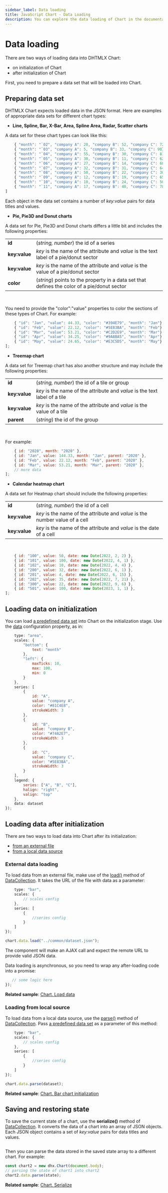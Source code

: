 ```yaml
---
sidebar_label: Data loading
title: JavaScript Chart - Data Loading 
description: You can explore the data loading of Chart in the documentation of the DHTMLX JavaScript UI library. Browse developer guides and API reference, try out code examples and live demos, and download a free 30-day evaluation version of DHTMLX Suite.
---
```


# Data loading

There are two ways of loading data into DHTMLX Chart:

- on initialization of Chart
- after initialization of Chart

First, you need to prepare a data set that will be loaded into Chart.

## Preparing data set

DHTMLX Chart expects loaded data in the JSON format. Here are examples of appropriate data sets for different chart types:

- **Line, Spline, Bar, X-Bar, Area, Spline Area, Radar, Scatter charts**

A data set for these chart types can look like this:

```javascript
    { "month": "`02", "company A": 20, "company B": 52, "company C": 72},
    { "month": "`03", "company A": 5, "company B": 33, "company C": 90},
    { "month": "`04", "company A": 55, "company B": 30, "company C": 81},
    { "month": "`05", "company A": 30, "company B": 11, "company C": 62},
    { "month": "`06", "company A": 27, "company B": 14, "company C": 68},
    { "month": "`07", "company A": 32, "company B": 31, "company C": 64},
    { "month": "`08", "company A": 50, "company B": 22, "company C": 30},
    { "month": "`09", "company A": 12, "company B": 19, "company C": 65},
    { "month": "`10", "company A": 10, "company B": 24, "company C": 50},
    { "month": "`11", "company A": 17, "company B": 40, "company C": 78}
]
```

Each object in the data set contains a number of *key:value* pairs for data titles and values.

- **Pie, Pie3D and Donut charts**

A data set for Pie, Pie3D and Donut charts differs a little bit and includes the following properties:

<table>
	<tbody>
        <tr>
			<td><b>id</b></td>
			<td>(<i>string, number</i>) the id of a series </td>
		</tr>
		<tr>
			<td><b>key:value</b></td>
			<td><i>key</i> is the name of the attribute and <i>value</i> is the text label of a pie/donut sector</td>
		</tr>
        <tr>
			<td><b>key:value</b></td>
			<td><i>key</i> is the name of the attribute and <i>value</i> is the value of a pie/donut sector</td>
		</tr>
        <tr>
			<td><b>color</b></td>
			<td>(<i>string</i>) points to the property in a data set that defines the color of a pie/donut sector</td>
		</tr>
    </tbody>
</table>
<br/>

You need to provide the "color":"value" properties to color the sections of these types of Chart. For example:

```javascript
	{ "id": "Jan", "value": 44.33, "color": "#394E79", "month": "Jan"},
	{ "id": "Feb", "value": 22.12, "color": "#5E83BA", "month": "Feb"},
	{ "id": "Mar", "value": 53.21, "color": "#C2D2E9", "month": "Mar"},
	{ "id": "Apr", "value": 34.25, "color": "#9A8BA5", "month": "Apr"},
	{ "id": "May", "value": 24.65, "color": "#E3C5D5", "month": "May"}
];
```

- **Treemap chart**

A data set for Treemap chart has also another structure and may include the following properties:

<table>
	<tbody>
        <tr>
			<td><b>id</b></td>
			<td>(<i>string, number</i>) the id of a tile or group</td>
		</tr>
		<tr>
			<td><b>key:value</b></td>
			<td><i>key</i> is the name of the attribute and <i>value</i> is the text label of a tile</td>
		</tr>
        <tr>
			<td><b>key:value</b></td>
			<td><i>key</i> is the name of the attribute and <i>value</i> is the value of a tile</td>
		</tr>
        <tr>
			<td><b>parent</b></td>
			<td>(<i>string</i>) the id of the group</td>
		</tr>
    </tbody>
</table>
<br/>

For example:

```javascript
    { id: "2020", month: "2020" },
    { id: "Jan", value: 144.33, month: "Jan", parent: "2020" },
    { id: "Feb", value: 22.12, month: "Feb", parent: "2020" },
    { id: "Mar", value: 53.21, month: "Mar", parent: "2020" },
    // more data
];
```

- **Calendar heatmap chart**

A data set for Heatmap chart should include the following properties:

<table>
	<tbody>
        <tr>
			<td><b>id</b></td>
			<td>(<i>string, number</i>) the id of a cell</td>
		</tr>
		<tr>
			<td><b>key:value</b></td>
			<td><i>key</i> is the name of the attribute and <i>value</i> is the number value of a cell</td>
		</tr>
        <tr>
			<td><b>key:value</b></td>
			<td><i>key</i> is the name of the attribute and <i>value</i> is the date of a cell</td>
		</tr>
    </tbody>
</table>
<br/>

```javascript
	{ id: "100", value: 50, date: new Date(2022, 2, 2) },
	{ id: "101", value: 100, date: new Date(2022, 4, 1) },
	{ id: "102", value: 10, date: new Date(2022, 4, 4) },
	{ id: "200", value: 32, date: new Date(2022, 6, 1) },
	{ id: "201", value: 4, date: new Date(2022, 6, 15) },
	{ id: "202", value: 35, date: new Date(2022, 7, 21) },
	{ id: "300", value: 22, date: new Date(2022, 9, 6) },
	{ id: "501", value: 100, date: new Date(2023, 1, 1) },
];
```

## Loading data on initialization

You can load [a predefined data set](#preparing-data-set) into Chart on the initialization stage. Use the [data](chart/api/chart_data_config.md) configuration property, as in:

```javascript
    type: "area",
	scales: {
        "bottom": {
            text: "month"
        },
        "left": {
            maxTicks: 10,
            max: 100,
            min: 0
        }
    },
    series: [
        {
            id: "A",
            value: "company A",
            color: "#81C4E8",
            strokeWidth: 3
        },
        {
            id: "B",
            value: "company B",
            color: "#74A2E7",
            strokeWidth: 3
        },
        {
            id: "C",
            value: "company C",
            color: "#5E83BA",
            strokeWidth: 3
        }
    ],
    legend: {
        series: ["A", "B", "C"],
        halign: "right",
        valign: "top"
    },
    data: dataset
});
```

## Loading data after initialization

There are two ways to load data into Chart after its initialization:

- [from an external file](#external-data-loading)
- [from a local data source](#loading-from-local-source)

### External data loading

To load data from an external file, make use of the [load()](data_collection/api/datacollection_load_method.md) method of [DataCollection](data_collection.md). It takes the URL of the file with data as a parameter:

```javascript
    type: "bar",
    scales: { 
        // scales config 
    },
    series: [
        {
            //series config                 
        }
    ]
});

chart.data.load("../common/dataset.json");
```

The component will make an AJAX call and expect the remote URL to provide valid JSON data.

Data loading is asynchronous, so you need to wrap any after-loading code into a promise:

```javascript
   // some logic here
});
```

**Related sample**: [Chart. Load data](https://snippet.dhtmlx.com/qah8exx2)

### Loading from local source

To load data from a local data source, use the [parse()](data_collection/api/datacollection_parse_method.md) method of [DataCollection](data_collection.md). Pass [a predefined data set](#preparing-data-set) as a parameter of this method:

```javascript
    type: "bar",
    scales: { 
        // scales config 
    },
    series: [
        {
            //series config                 
        }
    ]
});

chart.data.parse(dataset);
```

**Related sample**: [Chart. Bar chart initialization](https://snippet.dhtmlx.com/id9nbujd)

## Saving and restoring state

To save the current state of a chart, use the **serialize()** method of [DataCollection](data_collection.md). It converts the data of a chart into an array of JSON objects. 
Each JSON object contains a set of *key:value* pairs for data titles and values.

```javascript
```

Then you can parse the data stored in the saved state array to a different chart. For example:

```javascript
const chart2 = new dhx.Chart(document.body);
// parsing the state of chart1 into chart2
chart2.data.parse(state);
```

**Related sample**: [Chart. Serialize](https://snippet.dhtmlx.com/rqvvpopp)
